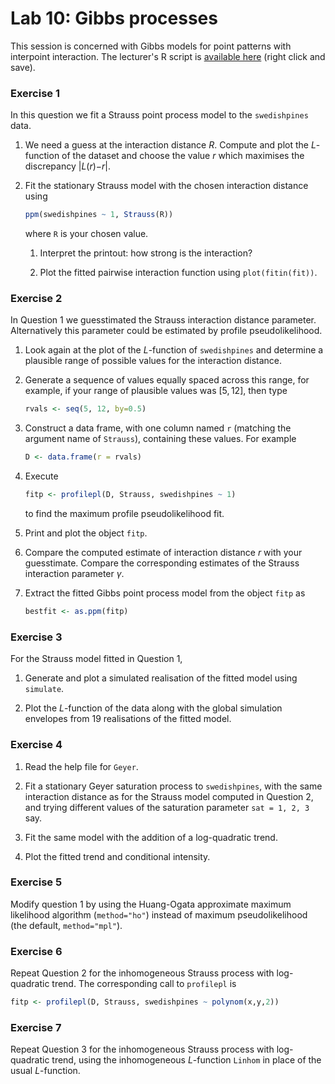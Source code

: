 Lab 10: Gibbs processes
================

This session is concerned with Gibbs models for point patterns with interpoint interaction.
The lecturer's R script is [available here](https://raw.githubusercontent.com/spatstat/Melb2018/master/Scripts/script10.R) (right click and save).

### Exercise 1

In this question we fit a Strauss point process model to the `swedishpines` data.

1.  We need a guess at the interaction distance *R*. Compute and plot the *L*-function of the dataset and choose the value *r* which maximises the discrepancy |*L*(*r*)−*r*|.

2.  Fit the stationary Strauss model with the chosen interaction distance using

    ``` r
    ppm(swedishpines ~ 1, Strauss(R))
    ```

    where `R` is your chosen value.

    1.  Interpret the printout: how strong is the interaction?

    2.  Plot the fitted pairwise interaction function using `plot(fitin(fit))`.

### Exercise 2

In Question 1 we guesstimated the Strauss interaction distance parameter. Alternatively this parameter could be estimated by profile pseudolikelihood.

1.  Look again at the plot of the *L*-function of `swedishpines` and determine a plausible range of possible values for the interaction distance.

2.  Generate a sequence of values equally spaced across this range, for example, if your range of plausible values was \[5, 12\], then type

    ``` r
    rvals <- seq(5, 12, by=0.5)
    ```

3.  Construct a data frame, with one column named `r` (matching the argument name of `Strauss`), containing these values. For example

    ``` r
    D <- data.frame(r = rvals)
    ```

4.  Execute

    ``` r
    fitp <- profilepl(D, Strauss, swedishpines ~ 1)
    ```

    to find the maximum profile pseudolikelihood fit.

5.  Print and plot the object `fitp`.

6.  Compare the computed estimate of interaction distance *r* with your guesstimate. Compare the corresponding estimates of the Strauss interaction parameter *γ*.

7.  Extract the fitted Gibbs point process model from the object `fitp` as

    ``` r
    bestfit <- as.ppm(fitp)
    ```

### Exercise 3

For the Strauss model fitted in Question 1,

1.  Generate and plot a simulated realisation of the fitted model using `simulate`.

2.  Plot the *L*-function of the data along with the global simulation envelopes from 19 realisations of the fitted model.

### Exercise 4

1.  Read the help file for `Geyer`.

2.  Fit a stationary Geyer saturation process to `swedishpines`, with the same interaction distance as for the Strauss model computed in Question 2, and trying different values of the saturation parameter `sat = 1, 2, 3` say.

3.  Fit the same model with the addition of a log-quadratic trend.

4.  Plot the fitted trend and conditional intensity.

### Exercise 5

Modify question 1 by using the Huang-Ogata approximate maximum likelihood algorithm (`method="ho"`) instead of maximum pseudolikelihood (the default, `method="mpl"`).

### Exercise 6

Repeat Question 2 for the inhomogeneous Strauss process with log-quadratic trend. The corresponding call to `profilepl` is

``` r
fitp <- profilepl(D, Strauss, swedishpines ~ polynom(x,y,2))
```

### Exercise 7

Repeat Question 3 for the inhomogeneous Strauss process with log-quadratic trend, using the inhomogeneous *L*-function `Linhom` in place of the usual *L*-function.
